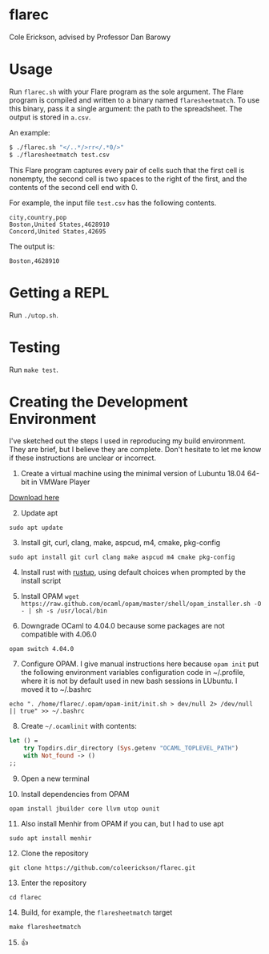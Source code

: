# flarec

Cole Erickson, advised by Professor Dan Barowy

# Usage

Run `flarec.sh` with your Flare program as the sole argument. The Flare program is compiled and written to a binary named `flaresheetmatch`. To use this binary, pass it a single argument: the path to the spreadsheet. The output is stored in `a.csv`.

An example:

```sh
$ ./flarec.sh "</..*/>rr</.*0/>"
$ ./flaresheetmatch test.csv
```

This Flare program captures every pair of cells such that the first cell is nonempty, the second cell is two spaces to the right of the first, and the contents of the second cell end with 0.

For example, the input file `test.csv` has the following contents.
```
city,country,pop
Boston,United States,4628910
Concord,United States,42695
```

The output is:
```
Boston,4628910
```

# Getting a REPL

Run `./utop.sh`.

# Testing

Run `make test`.

# Creating the Development Environment

I've sketched out the steps I used in reproducing my build environment. They are brief, but I believe they are complete. Don't hesitate to let me know if these instructions are unclear or incorrect.

1. Create a virtual machine using the minimal version of Lubuntu 18.04 64-bit in VMWare Player

[Download here](https://lubuntu.net/)

2. Update apt

`sudo apt update`

3. Install git, curl, clang, make, aspcud, m4, cmake, pkg-config

`sudo apt install git curl clang make aspcud m4 cmake pkg-config`

4. Install rust with [rustup](https://rustup.rs/), using default choices when prompted by the install script

5. Install OPAM
`wget https://raw.github.com/ocaml/opam/master/shell/opam_installer.sh -O - | sh -s /usr/local/bin`

6. Downgrade OCaml to 4.04.0 because some packages are not compatible with 4.06.0

`opam switch 4.04.0`

7. Configure OPAM. I give manual instructions here because `opam init` put the following environment variables configuration code in ~/.profile, where it is not by default used in new bash sessions in LUbuntu. I moved it to ~/.bashrc

`echo ". /home/flarec/.opam/opam-init/init.sh > dev/null 2> /dev/null || true" >> ~/.bashrc`

8. Create `~/.ocamlinit` with contents:

```ocaml
let () =
    try Topdirs.dir_directory (Sys.getenv "OCAML_TOPLEVEL_PATH")
    with Not_found -> ()
;;
```

9. Open a new terminal

10. Install dependencies from OPAM

`opam install jbuilder core llvm utop ounit`

11. Also install Menhir from OPAM if you can, but I had to use apt

`sudo apt install menhir`

12. Clone the repository

`git clone https://github.com/coleerickson/flarec.git`

13. Enter the repository

`cd flarec`

14. Build, for example, the `flaresheetmatch` target

`make flaresheetmatch`

15. 👍
